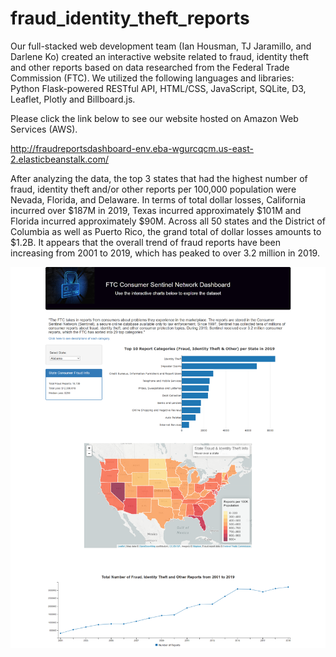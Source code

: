 # fraud_identity_theft_reports

Our full-stacked web development team (Ian Housman, TJ Jaramillo, and Darlene Ko) created an interactive website related to fraud, identity theft and other reports based on data researched from the Federal Trade Commission (FTC).  We utilized the following languages and libraries: Python Flask-powered RESTful API, HTML/CSS, JavaScript, SQLite, D3, Leaflet, Plotly and Billboard.js.

Please click the link below to see our website hosted on Amazon Web Services (AWS).

http://fraudreportsdashboard-env.eba-wgurcqcm.us-east-2.elasticbeanstalk.com/

After analyzing the data, the top 3 states that had the highest number of fraud, identity theft and/or other reports per 100,000 population were Nevada, Florida, and Delaware.  In terms of total dollar losses, California incurred over $187M in 2019, Texas incurred approximately $101M and Florida incurred approximately $90M.  Across all 50 states and the District of Columbia as well as Puerto Rico, the grand total of dollar losses amounts to $1.2B.  It appears that the overall trend of fraud reports have been increasing from 2001 to 2019, which has peaked to over 3.2 million in 2019.


![](Screenshot_Final.png)
